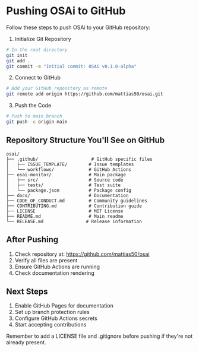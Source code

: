 # Pushing OSAi to GitHub

Follow these steps to push OSAi to your GitHub repository:

1. Initialize Git Repository
```bash
# In the root directory
git init
git add .
git commit -m "Initial commit: OSAi v0.1.0-alpha"
```

2. Connect to GitHub
```bash
# Add your GitHub repository as remote
git remote add origin https://github.com/mattias50/osai.git
```

3. Push the Code
```bash
# Push to main branch
git push -u origin main
```

## Repository Structure You'll See on GitHub

```
osai/
├── .github/                    # GitHub specific files
│   ├── ISSUE_TEMPLATE/        # Issue templates
│   └── workflows/             # GitHub Actions
├── osai-monitor/              # Main package
│   ├── src/                   # Source code
│   ├── tests/                 # Test suite
│   └── package.json           # Package config
├── docs/                      # Documentation
├── CODE_OF_CONDUCT.md         # Community guidelines
├── CONTRIBUTING.md            # Contribution guide
├── LICENSE                    # MIT License
├── README.md                  # Main readme
└── RELEASE.md                # Release information
```

## After Pushing

1. Check repository at: https://github.com/mattias50/osai
2. Verify all files are present
3. Ensure GitHub Actions are running
4. Check documentation rendering

## Next Steps

1. Enable GitHub Pages for documentation
2. Set up branch protection rules
3. Configure GitHub Actions secrets
4. Start accepting contributions

Remember to add a LICENSE file and .gitignore before pushing if they're not already present.